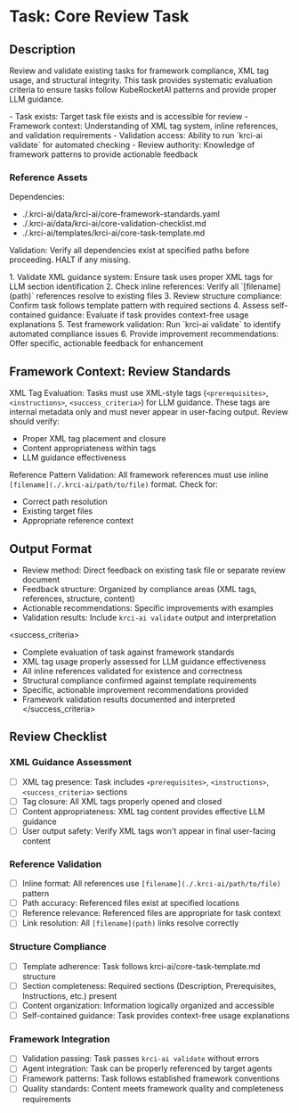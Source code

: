 # Task: Core Review Task

## Description

Review and validate existing tasks for framework compliance, XML tag usage, and structural integrity. This task provides systematic evaluation criteria to ensure tasks follow KubeRocketAI patterns and provide proper LLM guidance.

<prerequisites>
- Task exists: Target task file exists and is accessible for review
- Framework context: Understanding of XML tag system, inline references, and validation requirements
- Validation access: Ability to run `krci-ai validate` for automated checking
- Review authority: Knowledge of framework patterns to provide actionable feedback
</prerequisites>

### Reference Assets

Dependencies:

- ./.krci-ai/data/krci-ai/core-framework-standards.yaml
- ./.krci-ai/data/krci-ai/core-validation-checklist.md
- ./.krci-ai/templates/krci-ai/core-task-template.md

Validation: Verify all dependencies exist at specified paths before proceeding. HALT if any missing.

<instructions>
1. Validate XML guidance system: Ensure task uses proper XML tags for LLM section identification
2. Check inline references: Verify all `[filename](path)` references resolve to existing files
3. Review structure compliance: Confirm task follows template pattern with required sections
4. Assess self-contained guidance: Evaluate if task provides context-free usage explanations
5. Test framework validation: Run `krci-ai validate` to identify automated compliance issues
6. Provide improvement recommendations: Offer specific, actionable feedback for enhancement
</instructions>

## Framework Context: Review Standards

XML Tag Evaluation: Tasks must use XML-style tags (`<prerequisites>`, `<instructions>`, `<success_criteria>`) for LLM guidance. These tags are internal metadata only and must never appear in user-facing output. Review should verify:
- Proper XML tag placement and closure
- Content appropriateness within tags
- LLM guidance effectiveness

Reference Pattern Validation: All framework references must use inline `[filename](./.krci-ai/path/to/file)` format. Check for:
- Correct path resolution
- Existing target files
- Appropriate reference context

## Output Format

- Review method: Direct feedback on existing task file or separate review document
- Feedback structure: Organized by compliance areas (XML tags, references, structure, content)
- Actionable recommendations: Specific improvements with examples
- Validation results: Include `krci-ai validate` output and interpretation

<success_criteria>
- Complete evaluation of task against framework standards
- XML tag usage properly assessed for LLM guidance effectiveness
- All inline references validated for existence and correctness
- Structural compliance confirmed against template requirements
- Specific, actionable improvement recommendations provided
- Framework validation results documented and interpreted
</success_criteria>

## Review Checklist

### XML Guidance Assessment

- [ ] XML tag presence: Task includes `<prerequisites>`, `<instructions>`, `<success_criteria>` sections
- [ ] Tag closure: All XML tags properly opened and closed
- [ ] Content appropriateness: XML tag content provides effective LLM guidance
- [ ] User output safety: Verify XML tags won't appear in final user-facing content

### Reference Validation

- [ ] Inline format: All references use `[filename](./.krci-ai/path/to/file)` pattern
- [ ] Path accuracy: Referenced files exist at specified locations
- [ ] Reference relevance: Referenced files are appropriate for task context
- [ ] Link resolution: All `[filename](path)` links resolve correctly

### Structure Compliance

- [ ] Template adherence: Task follows krci-ai/core-task-template.md structure
- [ ] Section completeness: Required sections (Description, Prerequisites, Instructions, etc.) present
- [ ] Content organization: Information logically organized and accessible
- [ ] Self-contained guidance: Task provides context-free usage explanations

### Framework Integration

- [ ] Validation passing: Task passes `krci-ai validate` without errors
- [ ] Agent integration: Task can be properly referenced by target agents
- [ ] Framework patterns: Task follows established framework conventions
- [ ] Quality standards: Content meets framework quality and completeness requirements
